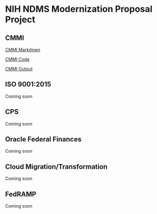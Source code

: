 # NIH NDMS Modernization Proposal Project

## CMMI 
[CMMI Markdown](https://github.com/ericaosta/alagant/blob/main/CMMI.md)

[CMMI Code](https://github.com/ericaosta/alagant/blob/main/CMMI.Rmd)

[CMMI Output](https://github.com/ericaosta/alagant/blob/main/cmmi_2021_sam_ML3_ML4_ML5_world.xlsx)


## ISO 9001:2015
Coming soon

## CPS
Coming soon

## Oracle Federal Finances
Coming soon

## Cloud Migration/Transformation
Coming soon

## FedRAMP
Coming soon
